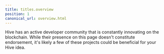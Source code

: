 ```yaml
---
title: titles.overview
position: 1
canonical_url: overview.html
---
```


Hive has an active developer community that is constantly innovating on the blockchain. 
While their presence on this page doesn't constitute endorsement, 
it's likely a few of these projects could be beneficial for your Hive idea.  
